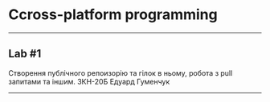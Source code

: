 # Сcross-platform programming
____
## Lab #1

Створення публічного репоизорію та гілок в ньому, робота з pull запитами та іншим.
3КН-20Б Едуард Гуменчук
____
